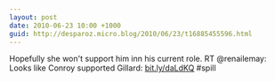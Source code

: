 ```yaml
---
layout: post
date: 2010-06-23 10:00 +1000
guid: http://desparoz.micro.blog/2010/06/23/t16885455596.html
---
```

Hopefully she won't support him inn his current role. RT @renailemay: Looks like Conroy supported Gillard: [bit.ly/daLdKQ](http://bit.ly/daLdKQ) #spill
